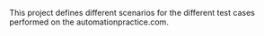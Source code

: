 This project defines different scenarios for the different test cases performed on the automationpractice.com.
